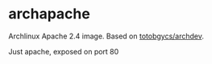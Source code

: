 # archapache

Archlinux Apache 2.4 image. Based on [totobgycs/archdev](https://registry.hub.docker.com/u/totobgycs/archdev/). 

Just apache, exposed on port 80
